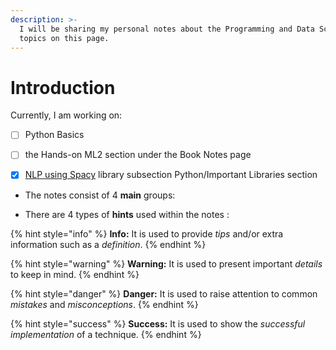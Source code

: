 ```yaml
---
description: >-
  I will be sharing my personal notes about the Programming and Data Science
  topics on this page.
---
```


# Introduction

Currently, I am working on:

* [ ] Python Basics
* [ ] the Hands-on ML2 section under the Book Notes page
* [x] [NLP using Spacy](tutorials/python/important-libraries/spacy.md#nlp-using-spacy) library subsection  Python/Important Libraries section



* The notes consist of 4 **main** groups: 

* There are 4 types of **hints** used within the notes :

{% hint style="info" %}
**Info:** It is used to provide _tips_ and/or extra information such as a _definition_.
{% endhint %}

{% hint style="warning" %}
**Warning:** It is used to present important _details_ to keep in mind.
{% endhint %}

{% hint style="danger" %}
**Danger:** It is used to raise attention to common _mistakes_ and _misconceptions_.
{% endhint %}

{% hint style="success" %}
**Success:** It is used to show the _successful_ _implementation_ of a technique.
{% endhint %}

